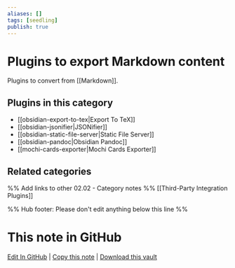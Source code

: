 ```yaml
---
aliases: []
tags: [seedling]
publish: true
---
```


# Plugins to export Markdown content

Plugins to convert from [[Markdown]].

## Plugins in this category

- [[obsidian-export-to-tex|Export To TeX]]
- [[obsidian-jsonifier|JSONifier]]
- [[obsidian-static-file-server|Static File Server]]
- [[obsidian-pandoc|Obsidian Pandoc]]
- [[mochi-cards-exporter|Mochi Cards Exporter]]

## Related categories

%% Add links to other 02.02 - Category notes %%
[[Third-Party Integration Plugins]]

%% Hub footer: Please don't edit anything below this line %%

# This note in GitHub

<span class="git-footer">[Edit In GitHub](https://github.dev/obsidian-community/obsidian-hub/blob/main/02%20-%20Community%20Expansions/02.01%20Plugins%20by%20Category/Plugins%20to%20export%20markdown%20content.md "git-hub-edit-note") | [Copy this note](https://raw.githubusercontent.com/obsidian-community/obsidian-hub/main/02%20-%20Community%20Expansions/02.01%20Plugins%20by%20Category/Plugins%20to%20export%20markdown%20content.md "git-hub-copy-note") | [Download this vault](https://github.com/obsidian-community/obsidian-hub/archive/refs/heads/main.zip "git-hub-download-vault") </span>
